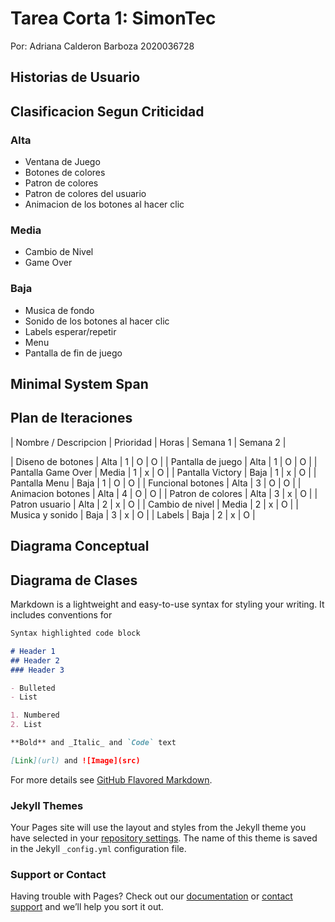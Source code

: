 # Tarea Corta 1: SimonTec

Por: Adriana Calderon Barboza 2020036728

## Historias de Usuario

## Clasificacion Segun Criticidad 

### Alta

- Ventana de Juego
- Botones de colores
- Patron de colores
- Patron de colores del usuario
- Animacion de los botones al hacer clic

### Media

- Cambio de Nivel
- Game Over

### Baja

- Musica de fondo
- Sonido de los botones al hacer clic 
- Labels esperar/repetir
- Menu
- Pantalla de fin de juego


## Minimal System Span

## Plan de Iteraciones

| Nombre / Descripcion | Prioridad | Horas | Semana 1 | Semana 2 |

| Diseno de botones    |   Alta    |   1   |     O    |    O     |
| Pantalla de juego    |   Alta    |   1   |     O    |    O     |
| Pantalla Game Over   |   Media   |   1   |     x    |    O     |
| Pantalla Victory     |   Baja    |   1   |     x    |    O     |
| Pantalla Menu        |   Baja    |   1   |     O    |    O     |
| Funcional botones    |   Alta    |   3   |     O    |    O     |
| Animacion botones    |   Alta    |   4   |     O    |    O     |
| Patron de colores    |   Alta    |   3   |     x    |    O     |
| Patron usuario       |   Alta    |   2   |     x    |    O     |
| Cambio de nivel      |   Media   |   2   |     x    |    O     |
| Musica y sonido      |   Baja    |   3   |     x    |    O     |
| Labels               |   Baja    |   2   |     x    |    O     |

## Diagrama Conceptual

## Diagrama de Clases

Markdown is a lightweight and easy-to-use syntax for styling your writing. It includes conventions for

```markdown
Syntax highlighted code block

# Header 1
## Header 2
### Header 3

- Bulleted
- List

1. Numbered
2. List

**Bold** and _Italic_ and `Code` text

[Link](url) and ![Image](src)
```

For more details see [GitHub Flavored Markdown](https://guides.github.com/features/mastering-markdown/).

### Jekyll Themes

Your Pages site will use the layout and styles from the Jekyll theme you have selected in your [repository settings](https://github.com/cuadriante/SimonTec-Pages/settings/pages). The name of this theme is saved in the Jekyll `_config.yml` configuration file.

### Support or Contact

Having trouble with Pages? Check out our [documentation](https://docs.github.com/categories/github-pages-basics/) or [contact support](https://support.github.com/contact) and we’ll help you sort it out.
